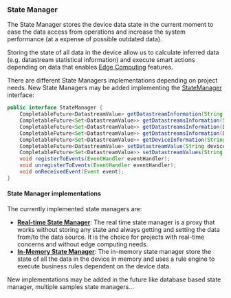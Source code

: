 ### State Manager

The State Manager stores the device data state in the current moment to ease the data access from operations and increase the system performance (at a expense of possible outdated data).

Storing the state of all data in the device allow us to calculate inferred data (e.g. datastream statistical information) and execute smart actions depending on data that enables [Edge Computing](https://en.wikipedia.org/wiki/Edge_computing) features.

There are different State Managers implementations depending on project needs. New State Managers may be added implementing the [StateManager](https://github.com/amplia-iiot/oda/blob/master/oda-statemanagers/api/src/main/java/es/amplia/oda/statemanager/api/StateManager.java) interface:

```java
public interface StateManager {
    CompletableFuture<DatastreamValue> getDatastreamInformation(String deviceId, String datastreamId);
    CompletableFuture<Set<DatastreamValue>> getDatastreamsInformation(String deviceId, Set<String> datastreamIds);
    CompletableFuture<Set<DatastreamValue>> getDatastreamsInformation(DevicePattern devicePattern, String datastreamId);
    CompletableFuture<Set<DatastreamValue>> getDatastreamsInformation(DevicePattern devicePattern, Set<String> datastreamId);
    CompletableFuture<Set<DatastreamValue>> getDeviceInformation(String deviceId);
    CompletableFuture<DatastreamValue> setDatastreamValue(String deviceId, String datastreamId, Object value);
    CompletableFuture<Set<DatastreamValue>> setDatastreamValues(String deviceId, Map<String, Object> datastreamValues);
    void registerToEvents(EventHandler eventHandler);
    void unregisterToEvents(EventHandler eventHandler);
    void onReceivedEvent(Event event);
}
```

#### State Manager implementations

The currently implemented state managers are:
* [__Real-time State Manager__](https://github.com/amplia-iiot/oda/tree/master/oda-statemanagers/realtime): The real time state manager is a proxy that works without storing any state and always getting and setting the data from/to the data source. It is the choice for projects with real-time concerns and without edge computing needs.
* [__In-Memory State Manager__](https://github.com/amplia-iiot/oda/tree/master/oda-statemanagers/inmemory): The in-memory state manager store the state of all the data in the device in memory and uses a rule engine to execute business rules dependent on the device data.

New implementations may be added in the future like database based state manager, multiple samples state managers...
